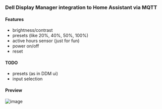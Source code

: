 ### Dell Display Manager integration to Home Assistant via MQTT

#### Features
- brightness/contrast
- presets (like 20%, 40%, 50%, 100%)
- active hours sensor (just for fun)
- power on/off
- reset

#### TODO
- presets (as in DDM ui)
- input selection

#### Preview
![image](https://user-images.githubusercontent.com/14160356/228632055-c69a0f2a-3ab8-4754-b5cc-d10797a9e941.png)
